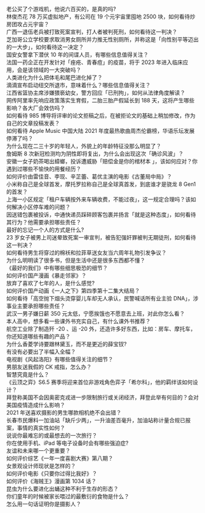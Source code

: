 老公买了个游戏机，他说六百买的，是真的吗?  
林俊杰花 78 万买虚拟地产，有公司在 19 个元宇宙里囤地 2500 块，如何看待炒房团攻占元宇宙？  
广西一退伍老兵被打致死案宣判，打人者被判死刑，如何看待这一判决？  
芝加哥公立学校要求取消男女厕所并力推无性别厕所，并称这是「向性别平等迈出的一大步」，如何看待这一决定？  
国安女警拿下潜伏 10 年的间谍人员，有哪些信息值得关注？  
法国一药企正在开发针对「痤疮、青春痘」的疫苗，将于 2023 年进入临床应用，会是该领域的一大突破吗？  
人类进化为什么把体毛和尾巴进化掉了？  
滴滴宣布启动纽交所退市，意味着什么？哪些信息值得关注？  
江西省篮协主席涉嫌猥亵幼女，警方回应「已刑拘」，如何从法律角度解读？  
网传阿里率先响应政策落实生育假，二胎三胎产假延长到 188 天，这将产生哪些影响？各大厂会效仿吗？  
如何看待 985 博导将评审的论文拒稿之后，在被拒论文的基础上稍加修改，作为自己的文章投稿发表？  
如何看待 Apple Music 中国大陆 2021 年度最热歌曲周杰伦霸榜，华语乐坛发展停滞了吗？  
为什么现在二三十岁的年轻人，外貌上的年龄特征没那么明显了？  
詹姆斯 8 次新冠检测均为阴性即将复出，为什么会出现这次「确诊风波」？  
安徽一女子奶茶喝出蟑螂，投诉遭威胁「赔偿金是你的棺材本 」，该如何应对？你遇到过哪些不愉快的用餐经历？  
如何评价由雷佳音、李现、辛芷蕾、葛优主演的电影《古董局中局》？  
小米称自己是全球首发，摩托罗拉称自己是全球真首发，到底谁才是骁龙 8 Gen1 的首发？  
上海一小区规定「租户车辆按外来车辆收费，不能过夜」，这一规定合理吗？该如何解决小区停车难的问题？  
因送错包裹被投诉，中通快递员踩碎顾客包裹并扬言「就是这种态度」，如何看待其行为？他需要承担哪些责任？  
最好的忘记一个人的方式是什么?  
23 岁女子被男上司迷晕致死案一审宣判，被告犯强奸罪被判无期徒刑，如何看待这一判决？  
如何看待男生将穿过的棉袄和拉菲草送女友当六周年礼物引发争议？  
为什么明明读了很多书，但是生活中还是很多东西都不懂？  
《最好的我们》中有哪些细思极恐的细节？  
如何评价国产漫画《暴走邻家》？  
放弃了喜欢了七年的人，是什么感觉?  
如何评价国产动画《一人之下》第四季第十二集大结局？  
如何看待「高空抛下烟头烫穿婴儿车却无人承认，民警喊话所有业主验 DNA」，涉事业主要承担哪些责任？  
武汉一男子嫌日薪 350 元太低，宁愿挨饿也不愿意去上班，对此你怎么看？  
本人高中，想多看一些课外书充实自己，有什么课外书推荐？  
航空工业除了制造歼 -20 、运 -20 外，还造许多好东西，比如：房车、摩托车，你还知道哪些有趣的产品？  
为什么香菱学诗要跟林黛玉，而不是更近的薛宝钗?  
有没有必要出了半幅入全幅？  
电视剧《风起洛阳》有哪些值得关注的细节？  
男朋友送我假的 CK 戒指，怎么办？  
智慧究竟是什么？  
《云顶之弈》S6.5 赛季将迎来首位非游戏角色弈子「希尔科」，他的羁绊该如何设计？  
拜登称美国不会因奥密克戎进一步限制旅行或关闭经济，拜登此举有何目的？会对美国疫情造成什么影响？  
2021 年送喜欢摄影的男生哪款相机绝不会出错？  
长春市民爆料一加油站「缺斤少两」，一升油差百毫升，加油站称计量合规已报案，事情的真实性如何？  
说说你最难忘的或最想去的一次旅行？  
你在使用手机、iPad 等电子设备时会有哪些强迫症?  
友谊和未来哪一个更重要？  
如何评价综艺《一年一度喜剧大赛》第八期？  
女景观设计师现状是怎样的？  
如何评价电影《只要你过得比我好》？  
如何评价《海贼王》漫画第 1034 话？  
昆虫为什么要进化出蛹这种不利于生存的形态？  
你们童年的时候被家长喂过的最敷衍的食物是什么？  
怎么用一句话证明你是摄影人？  
